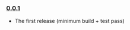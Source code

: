 ### [0.0.1](https://github.com/kachkaev/humane-math/releases/tag/v0.0.1)

- The first release (minimum build + test pass)
